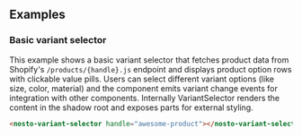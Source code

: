 ## Examples

### Basic variant selector

This example shows a basic variant selector that fetches product data from Shopify's `/products/{handle}.js` endpoint and displays product option rows with clickable value pills. Users can select different variant options (like size, color, material) and the component emits variant change events for integration with other components. Internally VariantSelector renders the content in the shadow root and exposes parts for external styling.

```html
<nosto-variant-selector handle="awesome-product"></nosto-variant-selector>
```